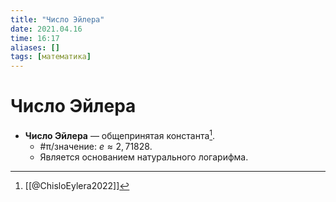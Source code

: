 ```yaml
---
title: "Число Эйлера"
date: 2021.04.16
time: 16:17
aliases: []
tags: [математика]
---
```


# Число Эйлера

- **Число Эйлера** — общепринятая константа[^1].
	- #π/значение: $e \approx 2,71828$.
	- Является основанием натурального логарифма.

[^1]: [[@ChisloEylera2022]]